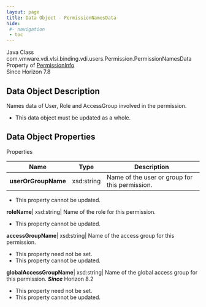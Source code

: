 ```yaml
---
layout: page
title: Data Object - PermissionNamesData
hide:
 #- navigation
 - toc
---
```






Java Class
    com.vmware.vdi.vlsi.binding.vdi.users.Permission.PermissionNamesData  
Property of
     [PermissionInfo](vdi.users.Permission.PermissionInfo.md#field_detail)  
Since 
    Horizon 7.8

## Data Object Description 

Names data of User, Role and AccessGroup involved in the permission. 

  * This data object must be updated as a whole.



## Data Object Properties

Properties

Name |  Type |  Description   
---|---|---  
**userOrGroupName**|  xsd:string|  Name of the user or group for this permission.   


* This property cannot be updated.

  
**roleName**|  xsd:string|  Name of the role for this permission.   


* This property cannot be updated.

  
**accessGroupName**|  xsd:string|  Name of the access group for this permission.   


* This property need not be set.
* This property cannot be updated.

  
**globalAccessGroupName**|  xsd:string|  Name of the global access group for this permission.  **_Since_** Horizon 8.2  


* This property need not be set.
* This property cannot be updated.

  
  
  
 
  
  


